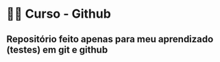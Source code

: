 # :man_technologist: Curso - Github
## Repositório feito apenas para meu aprendizado (testes) em git e github